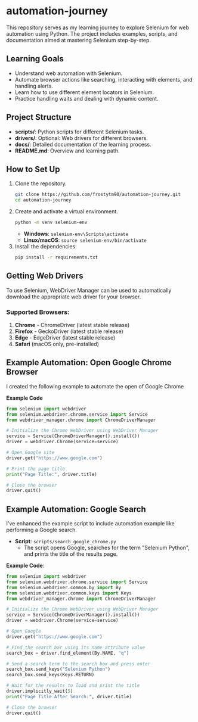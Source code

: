 # automation-journey

This repository serves as my learning journey to explore Selenium for web automation using Python. The project includes examples, scripts, and documentation aimed at mastering Selenium step-by-step.

## Learning Goals
- Understand web automation with Selenium.
- Automate browser actions like searching, interacting with elements, and handling alerts.
- Learn how to use different element locators in Selenium.
- Practice handling waits and dealing with dynamic content.

## Project Structure
- **scripts/**: Python scripts for different Selenium tasks.
- **drivers/**: Optional: Web drivers for different browsers.
- **docs/**: Detailed documentation of the learning process.
- **README.md**: Overview and learning path.

## How to Set Up
1. Clone the repository.
    ```bash
    git clone https://github.com/frostytm90/automation-journey.git
    cd automation-journey
    ```
2. Create and activate a virtual environment.
    ```bash
    python -m venv selenium-env
    ```
   - **Windows**: `selenium-env\Scripts\activate`
   - **Linux/macOS**: `source selenium-env/bin/activate`
3. Install the dependencies:
    ```bash
    pip install -r requirements.txt
    ```

## Getting Web Drivers
To use Selenium, WebDriver Manager can be used to automatically download the appropriate web driver for your browser.

### Supported Browsers:
1. **Chrome** - ChromeDriver (latest stable release)
2. **Firefox** - GeckoDriver (latest stable release)
3. **Edge** - EdgeDriver (latest stable release)
4. **Safari** (macOS only, pre-installed)

## Example Automation: Open Google Chrome Browser
I created the following example to automate the open of Google Chrome

**Example Code**
```python
from selenium import webdriver
from selenium.webdriver.chrome.service import Service
from webdriver_manager.chrome import ChromeDriverManager

# Initialize the Chrome WebDriver using WebDriver Manager
service = Service(ChromeDriverManager().install())
driver = webdriver.Chrome(service=service)

# Open Google site
driver.get("https://www.google.com")

# Print the page title
print("Page Title:", driver.title)

# Close the browser
driver.quit()
```

## Example Automation: Google Search
I've enhanced the example script to include automation example like performing a Google search.

- **Script**: `scripts/search_google_chrome.py`
  - The script opens Google, searches for the term "Selenium Python", and prints the title of the results page.

**Example Code**:

```python
from selenium import webdriver
from selenium.webdriver.chrome.service import Service
from selenium.webdriver.common.by import By
from selenium.webdriver.common.keys import Keys
from webdriver_manager.chrome import ChromeDriverManager

# Initialize the Chrome WebDriver using WebDriver Manager
service = Service(ChromeDriverManager().install())
driver = webdriver.Chrome(service=service)

# Open Google
driver.get("https://www.google.com")

# Find the search bar using its name attribute value
search_box = driver.find_element(By.NAME, "q")

# Send a search term to the search box and press enter
search_box.send_keys("Selenium Python")
search_box.send_keys(Keys.RETURN)

# Wait for the results to load and print the title
driver.implicitly_wait(5)
print("Page Title After Search:", driver.title)

# Close the browser
driver.quit()
